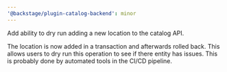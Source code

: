 ```yaml
---
'@backstage/plugin-catalog-backend': minor
---
```


Add ability to dry run adding a new location to the catalog API.

The location is now added in a transaction and afterwards rolled back.
This allows users to dry run this operation to see if there entity has issues.
This is probably done by automated tools in the CI/CD pipeline.

